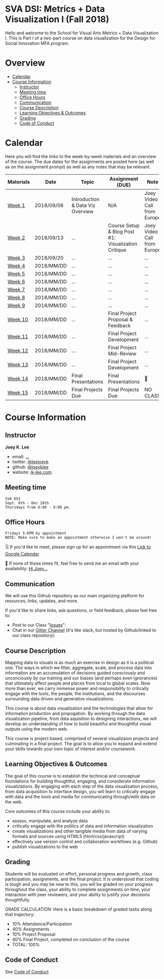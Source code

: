 # SVA DSI: Metrics + Data Visualization I (Fall 2018)

Hello and welcome to the School for Visual Arts  Metrics + Data Visualization I. This is Part I of a two-part course on data visualization for the Design for Social Innovation MFA program.


# Overview

<!-- START doctoc generated TOC please keep comment here to allow auto update -->
<!-- DON'T EDIT THIS SECTION, INSTEAD RE-RUN doctoc TO UPDATE -->


- [Calendar](#calendar)
- [Course Information](#course-information)
  - [Instructor](#instructor)
  - [Meeting time](#meeting-time)
  - [Office Hours](#office-hours)
  - [Communication](#communication)
  - [Course Description](#course-description)
  - [Learning Objectives & Outcomes](#learning-objectives--outcomes)
  - [Grading](#grading)
  - [Code of Conduct](#code-of-conduct)

<!-- END doctoc generated TOC please keep comment here to allow auto update -->

<!-- ************ -->

# Calendar

Here you will find the links to the week-by-week materials and an overview of the course. The due dates for the assignments are posted here (as well as on the assignment prompt) as well as any notes that may be relevant.


| Materials   | Date       | Topic           | Assignment (DUE) | Note |
| :-----------| ---------- | --------------- | ----------------| ---- |   
| [Week 1]()  | 2018/09/06 | Introduction & Data Viz Overview  | N/A | Joey Video Call from Europe |
| [Week 2]()  | 2018/09/13 | ...    | Course Setup & Blog Post #1: Visualization Critique  | Joey Video Call from Europe |
| [Week 3]()  | 2018/09/20 | ...    | ... | ... |
| [Week 4]()  | 2018/MM/DD | ...    | ... | ... |
| [Week 5]()  | 2018/MM/DD | ...    | ... | ... |
| [Week 6]()  | 2018/MM/DD | ...    | ... | ... |
| [Week 7]()  | 2018/MM/DD | ...    | ... | ... |
| [Week 8]()  | 2018/MM/DD | ...    | ... | ... |
| [Week 9]()  | 2018/MM/DD | ...    | ... | ... |
| [Week 10]() | 2018/MM/DD | ...    | Final Project Proposal & Feedback | ... |
| [Week 11]() | 2018/MM/DD | ...    | Final Project Development | ... |
| [Week 12]() | 2018/MM/DD | ...    | Final Project Mid-Review | ... |
| [Week 13]() | 2018/MM/DD | ...    | Final Project Development | ... |
| [Week 14]() | 2018/MM/DD | Final Presentations   | Final Presentations | 🎉 |
| [Week 15]() | 2018/MM/DD | Final Projects Due | Final Projects Due  | NO CLASS

<!-- ************ -->

# Course Information


## Instructor

**Joey K. Lee**

* email: [...]()
* twitter: [@leejoeyk](https://twitter.com/leejoeyk)
* github: [@joeyklee](https://github.com/joeyklee)
* website: [jk-lee.com](http://jk-lee.com)

## Meeting time

```
SVA DSI
Sept. 6th - Dec 18th
Thursdays from 6:00 - 9:00 pm.  
```

<!-- ************ -->

## Office Hours

```
Fridays 5-6PM by appointment
NOTE: Make sure to make an appointment otherwise I won't be around!
```
🗓 If you'd like to meet, please sign up for an appointment via this [Link to Google Calendar]()


📮 If none of those times fit, feel free to send me an email with your availability: [Hi Joey...]()

## Communication

We will use this Github repository as our main organizing platform for resources, links, updates, and more.

If you'd like to share links, ask questions, or field feedback, please feel free to:

* Post to our Class "[Issues](https://github.com/sva-dsi/2018-fall-course/issues)":
* Chat in our [Gitter Channel]() (it's like slack, but hosted by Github/linked to our class repository):


## Course Description

Mapping data to visuals is as much an exercise in design as it is a political one. The ways in which we filter, aggregate, scale, and process data into information are an accumulation of decisions guided consciously and unconciously by our training and our biases (and perhaps even ignorances) that ultimately affect people and places from local to global scales. Now more than ever, we carry immense power and responsibility to critically engage with the tools, the people, the institutions, and the discourses surrounding data driven and generative visualizations.

This course is about data visualization and the technologies that allow for information production and propogation. By working through the data visualization pipeline, from data aquisition to designing interactions, we will develop an understanding of how to build beautiful and thoughtful visual outputs using the modern web.

This course is project based, comprised of several visualizaion projects and culminating in a final project. The goal is to allow you to expand and extend your skills towards your own topic of interest and/or coursework.

## Learning Objectives & Outcomes

The goal of this course is to establish the technical and conceptual foundations for building thoughtful, engaging, and considerate information visualizations. By engaging with each step of the data visualization process, from data acquisition to interface design, you will learn to critically engage with data and the tools and media for communicating through/with data on the web.

Core outcomes of this course include your ability to:

* assess, manipulate, and analyze data
* critically engage with the politics of data and information visualization
* create visualizations and other tangible media from data of varying formats and sources using HTML5 (html/css/javascript)
* effectively use version control and collaboration workflows (e.g. Github)
* publish visualizations to the web

## Grading

Students will be evaluated on effort, personal progress and growth, class participation, assignments, and the final project. It is understood that coding is tough and you may be new to this, you will be graded on your progress throughout the class, your ability to complete assignments on time, your interaction with peer reviewers, and your ability to justify your decisions thoughtfully.

GRADE CALCULATION: Here is a basic breakdown of graded tasks along that trajectory:

* 10% Attendance/Participation
* 40% Assignments
* 10% Project Proposal
* 40% Final Project, completed on conclusion of the course
* TOTAL: 100%


## Code of Conduct

See [Code of Conduct]()
